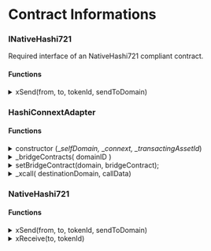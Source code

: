 # Contract Informations

### INativeHashi721

Required interface of an NativeHashi721 compliant contract.

#### Functions

<details>

<summary>xSend(from, to, tokenId, sendToDomain)</summary>

`xSend(address from, address to, uint256 tokenId, uint32 sendToDomain)`

Send cross-chain messaging request to Connext \_xCall

Bridge `tokenId`to sendToDomain ’s chain from address `from` to address `to`

</details>



### HashiConnextAdapter

#### Functions

<details>

<summary>constructor (_<em>selfDomain,</em> _<em>connext, _transactingAssetId</em>)</summary>



</details>

<details>

<summary>_bridgeContracts( domainID )</summary>

`_bridgeContracts (uint32 _allowedDomain) ⇒ address _allowedContract`

Return the allowed contract address (messageable address)

</details>

<details>

<summary>setBridgeContract(domain, bridgeContract);</summary>

`setBridgeContract(uint32 domain, address bridgeContract)`

Register the `domain` to `bridgeContract` mapping

Requirement : onlyOwner

</details>

<details>

<summary>_xcall( destinationDomain, callData)</summary>



</details>



### NativeHashi721

#### Functions

<details>

<summary>xSend(from, to, tokenId, sendToDomain)</summary>

See INativeHashi721.xSend

</details>

<details>

<summary>xReceive(to, tokenId)</summary>

`xReceive(address to, address tokenId)`

Mint `tokenId` to address `to`

</details>

